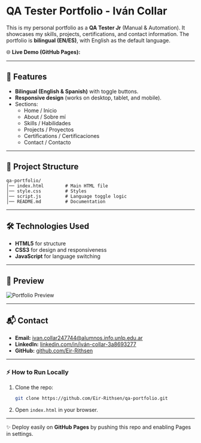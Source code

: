 
# QA Tester Portfolio - Iván Collar

This is my personal portfolio as a **QA Tester Jr** (Manual & Automation). It showcases my skills, projects, certifications, and contact information. The portfolio is **bilingual (EN/ES)**, with English as the default language.

🌐 **Live Demo (GitHub Pages):** 

---

## 🚀 Features
- **Bilingual (English & Spanish)** with toggle buttons.
- **Responsive design** (works on desktop, tablet, and mobile).
- Sections:
  - Home / Inicio
  - About / Sobre mí
  - Skills / Habilidades
  - Projects / Proyectos
  - Certifications / Certificaciones
  - Contact / Contacto

---

## 📂 Project Structure
```
qa-portfolio/
│── index.html        # Main HTML file
│── style.css         # Styles
│── script.js         # Language toggle logic
│── README.md         # Documentation
```

---

## 🛠️ Technologies Used
- **HTML5** for structure
- **CSS3** for design and responsiveness
- **JavaScript** for language switching

---

## 📸 Preview
![Portfolio Preview](screenshot.png)

---

## 📬 Contact
- **Email:** [ivan.collar247744@alumnos.info.unlp.edu.ar](mailto:ivan.collar247744@alumnos.info.unlp.edu.ar)  
- **LinkedIn:** [linkedin.com/in/iván-collar-3a8693277](https://www.linkedin.com/in/iv%C3%A1n-collar-3a8693277)  
- **GitHub:** [github.com/Eir-Rithsen](https://github.com/Eir-Rithsen)

---

### ⚡ How to Run Locally
1. Clone the repo:
   ```bash
   git clone https://github.com/Eir-Rithsen/qa-portfolio.git
   ```
2. Open `index.html` in your browser.

---

✨ Deploy easily on **GitHub Pages** by pushing this repo and enabling Pages in settings.
